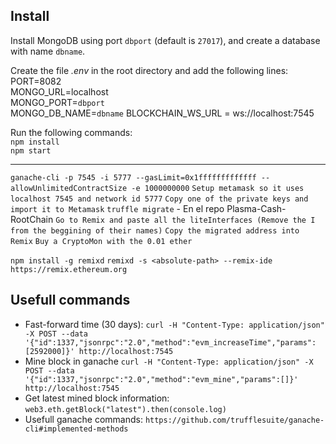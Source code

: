 ## Install
Install MongoDB using port `dbport` (default is `27017`), and create a database with name `dbname`.

Create the file *.env* in the root directory and add the following lines:  
PORT=8082  
MONGO_URL=localhost  
MONGO_PORT=`dbport`  
MONGO_DB_NAME=`dbname`
BLOCKCHAIN_WS_URL = ws://localhost:7545

Run the following commands:  
`npm install`  
`npm start`  

-----
`ganache-cli -p 7545 -i 5777 --gasLimit=0x1fffffffffffff --allowUnlimitedContractSize -e 1000000000`
`Setup metamask so it uses localhost 7545 and network id 5777`
`Copy one of the private keys and import it to Metamask`
`truffle migrate` - En el repo Plasma-Cash-RootChain
`Go to Remix and paste all the liteInterfaces (Remove the I from the beggining of their names)`
`Copy the migrated address into Remix`
`Buy a CryptoMon with the 0.01 ether`



`npm install -g remixd`
`remixd -s <absolute-path> --remix-ide https://remix.ethereum.org`


## Usefull commands

- Fast-forward time (30 days):
```curl -H "Content-Type: application/json" -X POST --data         '{"id":1337,"jsonrpc":"2.0","method":"evm_increaseTime","params":[2592000]}' http://localhost:7545```
- Mine block in ganache
```curl -H "Content-Type: application/json" -X POST --data         '{"id":1337,"jsonrpc":"2.0","method":"evm_mine","params":[]}'         http://localhost:7545```
- Get latest mined block information:
```web3.eth.getBlock("latest").then(console.log)```
- Usefull ganache commands:
```https://github.com/trufflesuite/ganache-cli#implemented-methods```